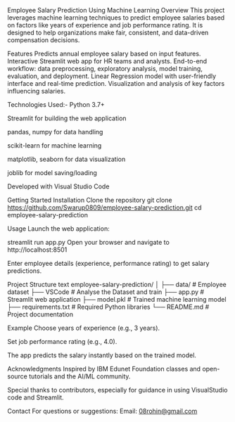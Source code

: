 Employee Salary Prediction Using Machine Learning
Overview
This project leverages machine learning techniques to predict employee salaries based on factors like years of experience and job performance rating. It is designed to help organizations make fair, consistent, and data-driven compensation decisions.

Features
Predicts annual employee salary based on input features.
Interactive Streamlit web app for HR teams and analysts.
End-to-end workflow: data preprocessing, exploratory analysis, model training, evaluation, and deployment.
Linear Regression model with user-friendly interface and real-time prediction.
Visualization and analysis of key factors influencing salaries.

Technologies Used:- 
Python 3.7+

Streamlit for building the web application

pandas, numpy for data handling

scikit-learn for machine learning

matplotlib, seaborn for data visualization

joblib for model saving/loading

Developed with Visual Studio Code

Getting Started
Installation
Clone the repository
git clone https://github.com/Swarup0809/employee-salary-prediction.git
cd employee-salary-prediction

Usage
Launch the web application:

streamlit run app.py
Open your browser and navigate to http://localhost:8501

Enter employee details (experience, performance rating) to get salary predictions.

Project Structure
text
employee-salary-prediction/
│
├── data/             # Employee dataset
├── VSCode            # Analyse the Dataset and train
├── app.py            # Streamlit web application
├── model.pkl         # Trained machine learning model
├── requirements.txt  # Required Python libraries
└── README.md         # Project documentation

Example
Choose years of experience (e.g., 3 years).

Set job performance rating (e.g., 4.0).

The app predicts the salary instantly based on the trained model.

Acknowledgments
Inspired by IBM Edunet Foundation classes and open-source tutorials and the AI/ML community.

Special thanks to contributors, especially for guidance in using VisualStudio code and Streamlit.

Contact
For questions or suggestions:
Email: 08rohin@gmail.com
